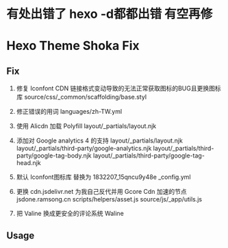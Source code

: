 # 有处出错了 hexo -d都都出错 有空再修


# Hexo Theme Shoka Fix

## Fix

1. 修复 Iconfont CDN 链接格式变动导致的无法正常获取图标的BUG且更换图标库
 source/css/_common/scaffolding/base.styl
 
2. 修正错误的用词
 languages/zh-TW.yml

3. 使用 Alicdn 加载 Polyfill
 layout/_partials/layout.njk

4. 添加对 Google analytics 4 的支持
 layout/_partials/layout.njk
 layout/_partials/third-party/google-analytics.njk
 layout/_partials/third-party/google-tag-body.njk
 layout/_partials/third-party/google-tag-head.njk
 
5. 默认 Iconfont图标库 替换为 1832207_15qncu9y48e
 _config.yml
 
6. 更换 cdn.jsdelivr.net 为我自己反代并用 Gcore Cdn 加速的节点 jsdone.ramsong.cn
 scripts/helpers/asset.js
 source/js/_app/utils.js

7. 把 Valine 换成更安全的评论系统 Waline

## Usage
